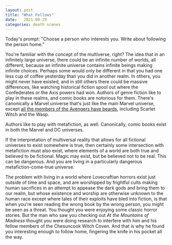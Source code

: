 ```yaml
---
layout: post
title: "What Follows"
date:   2021-09-29
categories: death scenes
---
```

Today's prompt: "Choose a person who interests you. Write about following the person home."

You're familiar with the concept of the multiverse, right? The idea that in an infinitely large universe, there could be an infinite number of worlds, all different, because an infinite universe contains infinite beings making infinite choices. Perhaps some would only be different in that you had one less cup of coffee yesterday than you did in another realm. In others, you might never have existed, and in still others there could be massive differences, like watching historical fiction spool out where the Confederates or the Axis powers had won. Authors of genre fiction like to play in these realms, and comic books are notorious for them. There's canonically a Marvel universe that's just like the main Marvel universe, except [all the members of the Avengers have beards](https://marvel.fandom.com/wiki/Earth-200500), including Scarlet Witch and the Wasp. 

Authors like to play with metafiction, as well. Canonically, comic books exist in both the Marvel and DC universes. 

If the interpretation of multiversal reality that allows for all fictional universes to exist somewhere is true, then certainly some intersection with metafiction must also exist, where elements of a world are both true and believed to be fictional. Magic may exist, but be believed not to be real. This can be dangerous. And you are living in a particularly dangerous metafiction-come-true universe.

The problem with living in a world where Lovecraftian horrors exist just outside of time and space, and are worshipped by frightful cults making human sacrifices in an attempt to appease the dark gods and bring them to our realm, but whose existence and worship are otherwise unknown to the human race except where tales of their exploits have bled into fiction, is that when you're seen reading the wrong book by the wrong person, you might be seen as a threat. You thought you were enjoying some classic horror stories. But the man who saw you checking out _At the Mountains of Madness_ thought you were doing research to interfere with him and his fellow members of the Chesuncook Witch Coven. And that is why he found you interesting enough to follow home, fingering the knife in his pocket all the way.
